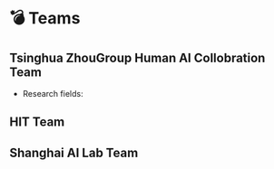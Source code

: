 
# 💣 Teams
## Tsinghua ZhouGroup Human AI Collobration Team
- Research fields:

## HIT Team 

## Shanghai AI Lab Team 

